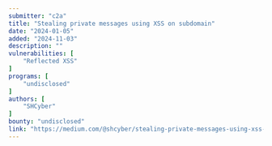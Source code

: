 ```yaml
---
submitter: "c2a"
title: "Stealing private messages using XSS on subdomain"
date: "2024-01-05"
added: "2024-11-03"
description: ""
vulnerabilities: [
    "Reflected XSS"
]
programs: [
    "undisclosed"
]
authors: [
    "SHCyber"
]
bounty: "undisclosed"
link: "https://medium.com/@shcyber/stealing-private-messages-using-xss-on-subdomain-97f0304b132f"
---
```




